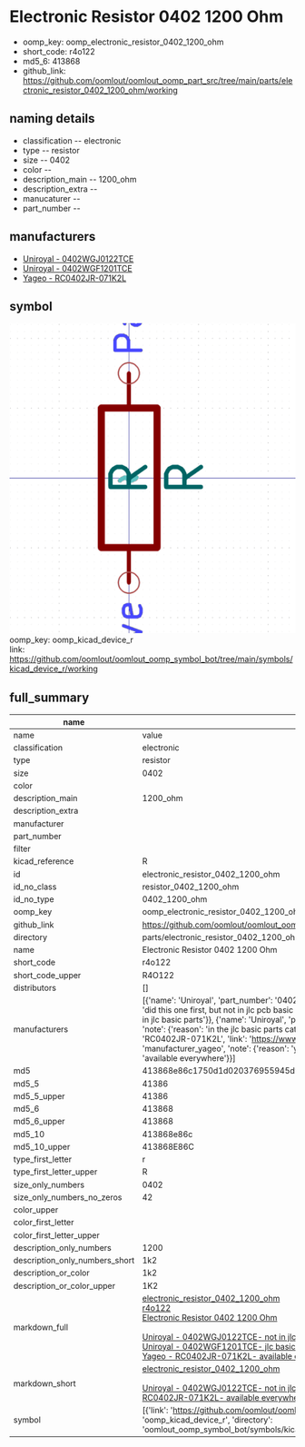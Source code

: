 # Electronic Resistor 0402 1200 Ohm

  
* oomp_key: oomp_electronic_resistor_0402_1200_ohm 
* short_code: r4o122
* md5_6: 413868  
* github_link: https://github.com/oomlout/oomlout_oomp_part_src/tree/main/parts/electronic_resistor_0402_1200_ohm/working  
## naming details
* classification -- electronic
* type -- resistor
* size -- 0402
* color -- 
* description_main -- 1200_ohm
* description_extra -- 
* manucaturer -- 
* part_number -- 


## manufacturers
* [Uniroyal - 0402WGJ0122TCE]()  
* [Uniroyal - 0402WGF1201TCE]()  
* [Yageo - RC0402JR-071K2L](https://www.yageo.com/en/Chart/Download/pdf/RC0402JR-071K2L)  

## symbol

![](symbol/0/working/working_600.png)  
oomp_key: oomp_kicad_device_r  
link: https://github.com/oomlout/oomlout_oomp_symbol_bot/tree/main/symbols/kicad_device_r/working  


## full_summary
| name | value | 
| --- | --- | 
| name | value | 
| classification | electronic | 
| type | resistor | 
| size | 0402 | 
| color |  | 
| description_main | 1200_ohm | 
| description_extra |  | 
| manufacturer |  | 
| part_number |  | 
| filter |  | 
| kicad_reference | R | 
| id | electronic_resistor_0402_1200_ohm | 
| id_no_class | resistor_0402_1200_ohm | 
| id_no_type | 0402_1200_ohm | 
| oomp_key | oomp_electronic_resistor_0402_1200_ohm | 
| github_link | https://github.com/oomlout/oomlout_oomp_part_src/tree/main/parts/electronic_resistor_0402_1200_ohm/working | 
| directory | parts/electronic_resistor_0402_1200_ohm | 
| name | Electronic Resistor 0402 1200 Ohm | 
| short_code | r4o122 | 
| short_code_upper | R4O122 | 
| distributors | [] | 
| manufacturers | [{'name': 'Uniroyal', 'part_number': '0402WGJ0122TCE', 'link': '', 'id': 'manufacturer_uniroyal', 'note': {'reason': 'did this one first, but not in jlc pcb basic parts and 1 percent are and they are the same price', 'reason_short': 'not in jlc basic parts'}}, {'name': 'Uniroyal', 'part_number': '0402WGF1201TCE', 'link': '', 'id': 'manufacturer_uniroyal', 'note': {'reason': 'in the jlc basic parts catalogue', 'reason_short': 'jlc basic part'}}, {'name': 'Yageo', 'part_number': 'RC0402JR-071K2L', 'link': 'https://www.yageo.com/en/Chart/Download/pdf/RC0402JR-071K2L', 'id': 'manufacturer_yageo', 'note': {'reason': 'yageo is a commonly cross referenced part number', 'reason_short': 'available everywhere'}}] | 
| md5 | 413868e86c1750d1d020376955945d9a | 
| md5_5 | 41386 | 
| md5_5_upper | 41386 | 
| md5_6 | 413868 | 
| md5_6_upper | 413868 | 
| md5_10 | 413868e86c | 
| md5_10_upper | 413868E86C | 
| type_first_letter | r | 
| type_first_letter_upper | R | 
| size_only_numbers | 0402 | 
| size_only_numbers_no_zeros | 42 | 
| color_upper |  | 
| color_first_letter |  | 
| color_first_letter_upper |  | 
| description_only_numbers | 1200 | 
| description_only_numbers_short | 1k2 | 
| description_or_color | 1k2 | 
| description_or_color_upper | 1K2 | 
| markdown_full | [electronic_resistor_0402_1200_ohm](https://github.com/oomlout/oomlout_oomp_part_src/tree/main/parts/electronic_resistor_0402_1200_ohm/working)<br>[r4o122](https://github.com/oomlout/oomlout_oomp_part_src/tree/main/parts/electronic_resistor_0402_1200_ohm/working)<br>[Electronic Resistor 0402 1200 Ohm](https://github.com/oomlout/oomlout_oomp_part_src/tree/main/parts/electronic_resistor_0402_1200_ohm/working)<br><br>[Uniroyal - 0402WGJ0122TCE- not in jlc basic parts]() [(L)  ](https://www.lcsc.com/search?q=0402WGJ0122TCE)[(D)  ](https://www.digikey.com/en/products?keywords=0402WGJ0122TCE)[(M)  ](https://www.mouser.com/Search/Refine?Keyword=0402WGJ0122TCE)[(N)  ](https://www.newark.com/search?st=0402WGJ0122TCE)[(SZ)  ](https://so.szlcsc.com/global.html?k=0402WGJ0122TCE)<br>[Uniroyal - 0402WGF1201TCE- jlc basic part]() [(L)  ](https://www.lcsc.com/search?q=0402WGF1201TCE)[(D)  ](https://www.digikey.com/en/products?keywords=0402WGF1201TCE)[(M)  ](https://www.mouser.com/Search/Refine?Keyword=0402WGF1201TCE)[(N)  ](https://www.newark.com/search?st=0402WGF1201TCE)[(SZ)  ](https://so.szlcsc.com/global.html?k=0402WGF1201TCE)<br>[Yageo - RC0402JR-071K2L- available everywhere](https://www.yageo.com/en/Chart/Download/pdf/RC0402JR-071K2L) [(L)  ](https://www.lcsc.com/search?q=RC0402JR-071K2L)[(D)  ](https://www.digikey.com/en/products?keywords=RC0402JR-071K2L)[(M)  ](https://www.mouser.com/Search/Refine?Keyword=RC0402JR-071K2L)[(N)  ](https://www.newark.com/search?st=RC0402JR-071K2L)[(SZ)  ](https://so.szlcsc.com/global.html?k=RC0402JR-071K2L)<br> | 
| markdown_short | [electronic_resistor_0402_1200_ohm](https://github.com/oomlout/oomlout_oomp_part_src/tree/main/parts/electronic_resistor_0402_1200_ohm/working)<br><br>[Uniroyal - 0402WGJ0122TCE- not in jlc basic parts]()[Uniroyal - 0402WGF1201TCE- jlc basic part]()[Yageo - RC0402JR-071K2L- available everywhere](https://www.yageo.com/en/Chart/Download/pdf/RC0402JR-071K2L) | 
| symbol | [{'link': 'https://github.com/oomlout/oomlout_oomp_symbol_bot/tree/main/symbols/kicad_device_r', 'oomp_key': 'oomp_kicad_device_r', 'directory': 'oomlout_oomp_symbol_bot/symbols/kicad_device_r//working/working.kicad_sym'}] | 
